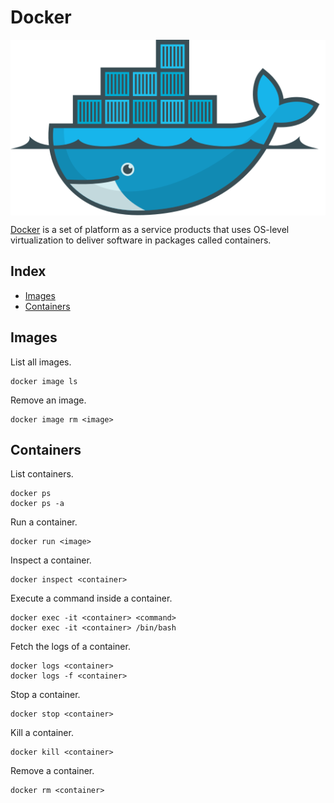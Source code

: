 # Docker

<p align="center"><img align="center" src="assets/docker.svg"></p>

[Docker](https://www.docker.com/) is a set of platform as a service products that uses OS-level virtualization to deliver software in packages called containers.

## Index

* [Images](#images)
* [Containers](#containers)

## Images

List all images.
```
docker image ls
```

Remove an image.
```
docker image rm <image>
```

## Containers

List containers.
```
docker ps
docker ps -a
```

Run a container.
```
docker run <image>
```

Inspect a container.
```
docker inspect <container>
```

Execute a command inside a container.
```
docker exec -it <container> <command>
docker exec -it <container> /bin/bash
```

Fetch the logs of a container.
```
docker logs <container>
docker logs -f <container>
```

Stop a container.
```
docker stop <container>
```

Kill a container.
```
docker kill <container>
```

Remove a container.
```
docker rm <container>
```
